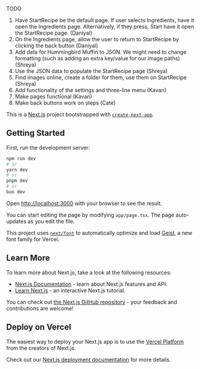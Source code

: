 TODO
1. Have StartRecipe be the default page. If user selects Ingredients, have it open the Ingredients page. Alternatively, if they press, Start have it open the StartRecipe page. (Daniyal)
2. On the Ingredients page, allow the user to return to StartRecipe by clicking the back button (Daniyal)
3. Add data for Hummingbird Muffin to JSON. We might need to change formatting (such as adding an extra key/value for our image paths) (Shreya)
4. Use the JSON data to populate the StartRecipe page (Shreya)
5. Find images online, create a folder for them, use them on StartRecipe (Shreya)
6. Add functionality of the settings and three-line menu (Kavan)
7. Make pages functional (Kavan)
8. Make back buttons work on steps (Cate)


This is a [Next.js](https://nextjs.org) project bootstrapped with [`create-next-app`](https://nextjs.org/docs/app/api-reference/cli/create-next-app).

## Getting Started

First, run the development server:

```bash
npm run dev
# or
yarn dev
# or
pnpm dev
# or
bun dev
```

Open [http://localhost:3000](http://localhost:3000) with your browser to see the result.

You can start editing the page by modifying `app/page.tsx`. The page auto-updates as you edit the file.

This project uses [`next/font`](https://nextjs.org/docs/app/building-your-application/optimizing/fonts) to automatically optimize and load [Geist](https://vercel.com/font), a new font family for Vercel.

## Learn More

To learn more about Next.js, take a look at the following resources:

- [Next.js Documentation](https://nextjs.org/docs) - learn about Next.js features and API.
- [Learn Next.js](https://nextjs.org/learn) - an interactive Next.js tutorial.

You can check out [the Next.js GitHub repository](https://github.com/vercel/next.js) - your feedback and contributions are welcome!

## Deploy on Vercel

The easiest way to deploy your Next.js app is to use the [Vercel Platform](https://vercel.com/new?utm_medium=default-template&filter=next.js&utm_source=create-next-app&utm_campaign=create-next-app-readme) from the creators of Next.js.

Check out our [Next.js deployment documentation](https://nextjs.org/docs/app/building-your-application/deploying) for more details.
